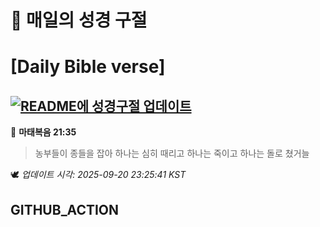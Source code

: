 # 🙏 매일의 성경 구절
# [Daily Bible verse]
## [![README에 성경구절 업데이트](https://github.com/DONGSUKA/first_test/actions/workflows/update-readme-bible.yml/badge.svg)](https://github.com/DONGSUKA/first_test/actions/workflows/update-readme-bible.yml)
<!-- START_BIBLE_VERSE -->
📖 **마태복음 21:35**
> 농부들이 종들을 잡아 하나는 심히 때리고 하나는 죽이고 하나는 돌로 쳤거늘

🕊️ _업데이트 시각: 2025-09-20 23:25:41 KST_
  <!-- END_BIBLE_VERSE -->
## GITHUB_ACTION
